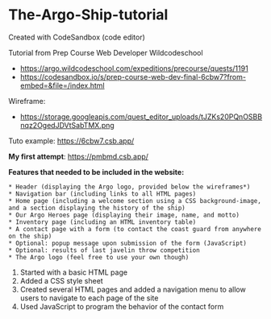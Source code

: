 # The-Argo-Ship-tutorial

Created with CodeSandbox (code editor)

Tutorial from Prep Course Web Developer Wildcodeschool

- https://argo.wildcodeschool.com/expeditions/precourse/quests/1191
- https://codesandbox.io/s/prep-course-web-dev-final-6cbw7?from-embed=&file=/index.html

Wireframe:

- https://storage.googleapis.com/quest_editor_uploads/tJZKs20PQnOSBBnqz2OgedJDVtSabTMX.png

Tuto example: https://6cbw7.csb.app/

**My first attempt**: https://pmbmd.csb.app/

**Features that needed to be included in the website:**

    * Header (displaying the Argo logo, provided below the wireframes*)
    * Navigation bar (including links to all HTML pages)
    * Home page (including a welcome section using a CSS background-image, and a section displaying the history of the ship)
    * Our Argo Heroes page (displaying their image, name, and motto)
    * Inventory page (including an HTML inventory table)
    * A contact page with a form (to contact the coast guard from anywhere on the ship)
    * Optional: popup message upon submission of the form (JavaScript)
    * Optional: results of last javelin throw competition
    * The Argo logo (feel free to use your own though)

1. Started with a basic HTML page
2. Added a CSS style sheet
3. Created several HTML pages and added a navigation menu to allow users to navigate to each page of the site
4. Used JavaScript to program the behavior of the contact form

